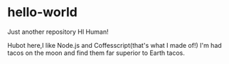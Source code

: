 # hello-world
Just another repository
HI Human!

Hubot here,I like Node.js and Coffesscript(that's what I made of!)
I'm had tacos on the moon and find them far superior to Earth tacos.
